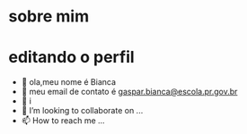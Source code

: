 # sobre mim

# editando o perfil

- 👋 ola,meu nome é Bianca
- 👀 meu email de contato é gaspar.bianca@escola.pr.gov.br
- 🌱 i
- 💞️ I’m looking to collaborate on ...
- 📫 How to reach me ...

<!---
biancavitoria212/biancavitoria212 is a ✨ special ✨ repository because its `README.md` (this file) appears on your GitHub profile.
You can click the Preview link to take a look at your changes.
--->
